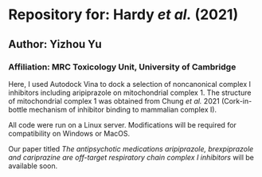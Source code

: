 # Repository for: Hardy *et al.* (2021)

## Author: Yizhou Yu

### Affiliation: MRC Toxicology Unit, University of Cambridge

Here, I used Autodock Vina to dock a selection of noncanonical complex I inhibitors including aripiprazole on mitochondrial complex 1. The structure of mitochondrial complex 1 was obtained from Chung *et al.* 2021 (Cork-in-bottle mechanism of inhibitor binding to mammalian complex I). 

All code were run on a Linux server. Modifications will be required for compatibility on Windows or MacOS.

Our paper titled *The antipsychotic medications aripiprazole, brexpiprazole and cariprazine are off-target respiratory chain complex I inhibitors* will be available soon.
